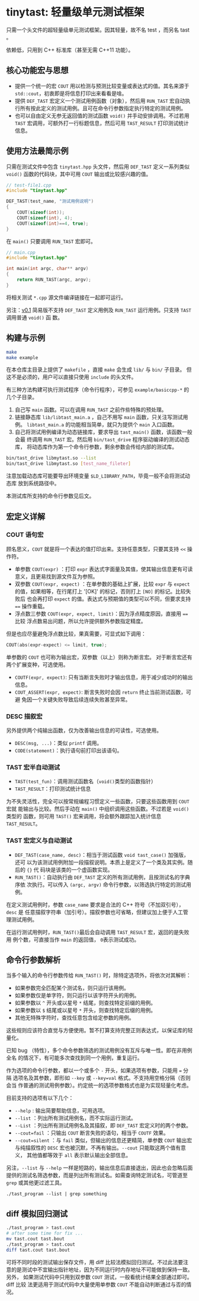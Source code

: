 # tinytast: 轻量级单元测试框架

只需一个头文件的超轻量级单元测试框架。因其轻量，故不名 test ，而另名 tast 。

依赖低，只用到 C++ 标准库（甚至无需 C++11 功能）。

## 核心功能宏与思想

* 提供一个统一的宏 `COUT` 用以检测与预测比较变量或表达式的值。其名来源于 `std::cout`，初衷即是将信息打印出来看看是啥。
* 提供 `DEF_TAST` 宏定义一个测试用例函数（对象），然后用 `RUN_TAST` 宏自动执行所有按此定义的测试用例。且可在命令行参数指定执行特定的测试用例。
* 也可以自由定义无参无返回值的测试函数 `void()` 并手动安排调用。不过若用 `TAST` 宏调用，可额外打一行标题信息，然后可用 `TAST_RESULT` 打印测试统计信息。

## 使用方法最简示例

只需在测试文件中包含 `tinytast.hpp` 头文件，然后用 `DEF_TAST` 定义一系列类似
`void()` 函数的代码块，其中可用 `COUT` 输出或比较感兴趣的值。

```cpp
// test-file1.cpp
#include "tinytast.hpp"

DEF_TAST(test_name, "测试用例说明")
{
    COUT(sizeof(int));
    COUT(sizeof(int), 4);
    COUT(sizeof(int)==4, true);
}
```

在 `main()` 只要调用 `RUN_TAST` 宏即可。

```cpp
// main.cpp
#include "tinytast.hpp"

int main(int argc, char** argv)
{
    return RUN_TAST(argc, argv);
}
```

将相关测试 `*.cpp` 源文件编译链接在一起即可运行。

另注：[v0.1](https://github.com/lymslive/couttast/tree/v0.1) 简易版不支持
`DEF_TAST` 定义用例及 `RUN_TAST` 运行用例。只支持 `TAST` 调用普通 `void()` 函
数。

## 构建与示例

```bash
make
make example
```

在本仓库主目录上提供了 `makefile` ，直接 `make` 会生成 `lib/` 与 `bin/` 子目录。
但这不是必须的，用户可以直接只使用 `include` 的头文件。

有三种方法构建可执行测试程序（命令行程序），可参见 `example/basiccpp-*` 的几个子目录。

1. 自己写 `main` 函数。可以在调用 `RUN_TAST` 之前作些特殊的预处理。
2. 链接静态库 `lib/libtast_main.a` ，自己不用写 `main` 函数，只关注写测试用例。
   `libtast_main.a` 的功能相当简单，就只为提供个 `main` 入口函数。
3. 自己将测试用例编译为动态链接库，要求导出 `tast_main()` 函数，该函数一般会最
   终调用 `RUN_TAST` 宏。然后用 `bin/tast_drive` 程序驱动编译的测试动态库，
   将动态库作为第一个命令行参数，剩余参数会传给内部的测试库。

```bash
bin/tast_drive libmytast.so --list
bin/tast_drive libmytast.so [test_name_fileter]
```

注意加载动态库可能要导出环境变量 `$LD_LIBRARY_PATH`，毕竟一般不会将测试动态库
放到系统路径中。

本测试库所支持的命令行参数见后文。

## 宏定义详解

### COUT 语句宏

顾名思义，`COUT` 就是将一个表达的值打印出来。支持任意类型，只要其支持 `<<` 操
作符。

* 单参数 `COUT(expr)` ：打印 `expr` 表达式字面量及其值，使其输出信息更有可读意义，且更易找到源文件互为参照。
* 双参数 `COUT(expr, expect)` ：在单参数的基础上扩展，比较 `expr` 与 `expect`
  的值，如果相等，在行尾打上 '[OK]' 的标记，否则打上 `[NO]` 的标记。比较失败后
  也会再打印 `expect` 的值。表达式与预期值的类型可以不同，但要求支持 `==` 操作重载。
* 浮点数三参数 `COUT(expr, expect, limit)`：因为浮点精度原因，直接用 `==` 比较
  浮点数易出问题，所以允许提供额外参数指定精度。

但是也应尽量避免浮点数比较，果真需要，可显式如下调用：

```cpp
COUT(abs(expr-expect) <= limit, true);
```

单参数的 `COUT` 也可称为输出宏，双参数（以上）则称为断言宏。
对于断言宏还有两个扩展变种，可选使用。

* `COUTF(expr, expect)`: 只有当断言失败时才输出信息，用于减少成功时的输出信息。
* `COUT_ASSERT(expr, expect)`: 断言失败时会因 `return` 终止当前测试函数，可避
  免因一个关键失败导致后续连续失败甚至异常。

### DESC 描叙宏

另外提供两个纯输出函数，仅为改善输出信息的可读性，可选使用。

* `DESC(msg, ...)`：类似 `printf` 调用。
* `CODE(statement)`：执行语句前打印出该语句。

### TAST 宏半自动测试

* `TAST(test_fun)`：调用测试函数名（`void()`类型的函数指针）
* `TAST_RESULT`：打印测试统计信息

为不失灵活性，完全可以按常规编程习惯定义一些函数，只要这些函数用到 `COUT` 宏就
能输出与比较。然后手动在 `main()` 中组织调用这些函数。不过若是 `void()` 类型的
函数，则可用 `TAST()` 宏来调用，将会额外跟踪加入统计信息 `TAST_RESULT`。

### TAST 宏定义与自动测试

* `DEF_TAST(case_name, desc)`：相当于测试函数 `void tast_case()` 加强版，还可
以为该测试用例附加一段描叙说明。本质上是定义了一个类及其实例。随后的 `{}` 代
码块是该类的一个虚函数实现。
* `RUN_TAST()`：自动执行由 `DEF_TAST` 定义的所有测试用例，且按测试名的字典序依
次执行。可以传入 `(argc, argv)` 命令行参数，以筛选执行特定的测试用例。

在定义测试用例时，参数 `case_name` 要求是合法的 C++ 符号（不加双引号），`desc` 是
任意描叙字符串（加引号）。描叙参数也可省略，但建议加上便于人工管理测试用例。

在运行测试用例时，`RUN_TAST()`最后会自动调用 `TAST_RESULT` 宏，返回的是失败用
例个数，可直接当作 `main` 的返回值， `0`表示测试成功。

## 命令行参数解析

当多个输入的命令行参数传给 `RUN_TAST()` 时，除特定选项外，将依次对其解析：

* 如果参数完全匹配某个测试名，则只运行该用例。
* 如果参数仅是单字符，则只运行以该字符开头的用例。
* 如果参数以 `^` 开头或以星号 ` * ` 结尾，则查找特定前缀的用例。
* 如果参数以 `$` 结尾或以星号 ` * ` 开头，则查找特定后缀的用例。
* 其他无特殊字符时，查找任意包含给定参数的用例。

这些规则应该符合直觉与方便使用。暂不打算支持完整正则表达式，以保证库的轻量化。

已知 bug （特性），多个命令参数筛选的测试用例没有互斥与唯一性。即在非用例全名
的情况下，有可能多次查找到同一个用例，重复运行。

作为选项的命令行参数，都以一个或多个 `-` 开头，如果选项有参数，只能用 `=` 分隔
选项名及其参数，即形如 `--key` 或 `--key=val` 格式。不支持用空格分隔（否则会当
作普通的测试用例参数）。约定统一的选项参数格式也是为实现轻量化考虑。

目前支持的选项有以下几个：

* `--help` : 输出简要帮助信息，可用选项。
* `--list` ：列出所有测试用例名，而不实际运行测试。
* `--List` ：列出所有测试用例名及其描叙，即 `DEF_TAST` 宏定义时的两个参数。
* `--cout=fail` ：只输出 `COUT` 断言失败的语句，相当于 `COUTF` 效果。
* `--cout=silent` ：与 `fail` 类似，但输出的信息还更精简，单参数 `COUT` 输出宏
  与纯描叙性的 `DESC` 宏也被沉默，不再有输出。`--cout` 只能取这两个值有意义，
  其他值都等效于 `all` 表示默认输出全部信息。

另注，`--list` 与 `--help` 一样是短路的，输出信息后直接退出，因此也会忽略后面
提供的测试名筛选参数，而是列出所有测试名。如需查询特定测试名，可管道至 `grep`
或其他更过滤工具。

```
./tast_program --list | grep something
```

## diff 模拟回归测试

```bash
./tast_program > tast.cout
# after some time for fix ...
mv tast.cout tast.bout
./tast_program > tast.cout
diff tast.cout tast.bout
```

可将不同时段的测试输出保存文件，用 diff 比较法模拟回归测试。不过此法要注
意的是测试中不宜输出指针地址，因为不同运行时内存地址不可能做到保持一致。另外，
如果测试代码中只用到双参数 `COUT` 测试，一般看统计结果全部通过即可。diff 比较
法更适用于测试代码中大量使用单参数 `COUT` 不能自动判断通过与否的情况。

